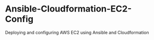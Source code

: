 # Ansible-Cloudformation-EC2-Config
Deploying and configuring AWS EC2 using Ansible and Cloudformation
